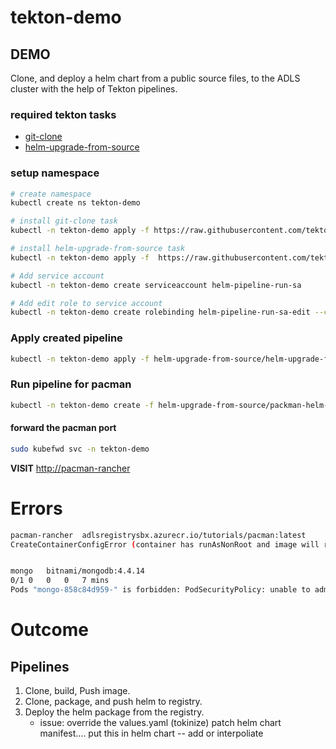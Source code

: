 # tekton-demo


## DEMO

Clone, and deploy a helm chart from a public source files, to the ADLS cluster with the help of Tekton pipelines.

### required tekton tasks

* [git-clone](https://hub.tekton.dev/tekton/task/git-clone)
* [helm-upgrade-from-source](https://hub.tekton.dev/tekton/task/helm-upgrade-from-source)

### setup namespace

```bash
# create namespace
kubectl create ns tekton-demo

# install git-clone task
kubectl -n tekton-demo apply -f https://raw.githubusercontent.com/tektoncd/catalog/main/task/git-clone/0.9/git-clone.yaml

# install helm-upgrade-from-source task
kubectl -n tekton-demo apply -f  https://raw.githubusercontent.com/tektoncd/catalog/main/task/helm-upgrade-from-source/0.3/helm-upgrade-from-source.yaml

# Add service account
kubectl -n tekton-demo create serviceaccount helm-pipeline-run-sa

# Add edit role to service account
kubectl -n tekton-demo create rolebinding helm-pipeline-run-sa-edit --clusterrole edit --serviceaccount tekton-demo:helm-pipeline-run-sa 
```

### Apply created pipeline

```bash
kubectl -n tekton-demo apply -f helm-upgrade-from-source/helm-upgrade-from-source-pipeline.yaml
```

### Run pipeline for pacman

```bash
kubectl -n tekton-demo create -f helm-upgrade-from-source/packman-helm-from-resource.yaml
```

#### forward the pacman port

```bash
sudo kubefwd svc -n tekton-demo
```

**VISIT**
[http://pacman-rancher](http://pacman-rancher/)


# Errors
```bash
pacman-rancher	adlsregistrysbx.azurecr.io/tutorials/pacman:latest		0	-	
CreateContainerConfigError (container has runAsNonRoot and image will run as root (pod: "pacman-rancher-75d5cbc87f-rw2hn_tekton-demo(6fac4b02-9217-4c5c-b68e-22db305db726)", container: pacman-rancher))


mongo	bitnami/mongodb:4.4.14
0/1	0	0	0	7 mins	
Pods "mongo-858c84d959-" is forbidden: PodSecurityPolicy: unable to admit pod: [spec.initContainers[0].securityContext.runAsUser: Invalid value: 0: running with the root UID is forbidden]:Deployment does not have minimum availability.

```


# Outcome
## Pipelines

1. Clone, build, Push image.
2. Clone, package, and push helm to registry.
3. Deploy the helm package from the registry.
    * issue: override the values.yaml (tokinize) patch helm chart manifest.... put this in helm chart -- add or interpoliate